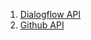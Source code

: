 1. [Dialogflow API](https://ask-about-nikhil.herokuapp.com/)
2. [Github API](https://nikjos.in/shn-github-api)

